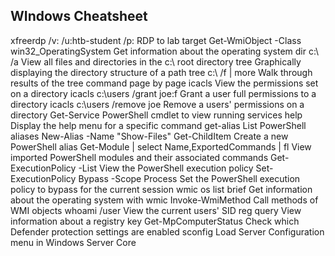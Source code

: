 ## WIndows Cheatsheet

xfreerdp /v:<target IP address> /u:htb-student /p:<password>	RDP to lab target
 Get-WmiObject -Class win32_OperatingSystem	Get information about the operating system
dir c:\ /a	View all files and directories in the c:\ root directory
tree <directory>	Graphically displaying the directory structure of a path
tree c:\ /f | more	Walk through results of the tree command page by page
icacls <directory>	View the permissions set on a directory
icacls c:\users /grant joe:f	Grant a user full permissions to a directory
icacls c:\users /remove joe	Remove a users' permissions on a directory
Get-Service	PowerShell cmdlet to view running services
help <command>	Display the help menu for a specific command
get-alias	List PowerShell aliases
New-Alias -Name "Show-Files" Get-ChildItem	Create a new PowerShell alias
Get-Module | select Name,ExportedCommands | fl	View imported PowerShell modules and their associated commands
Get-ExecutionPolicy -List	View the PowerShell execution policy
Set-ExecutionPolicy Bypass -Scope Process	Set the PowerShell execution policy to bypass for the current session
wmic os list brief	Get information about the operating system with wmic
Invoke-WmiMethod	Call methods of WMI objects
whoami /user	View the current users' SID
reg query <key>	View information about a registry key
Get-MpComputerStatus	Check which Defender protection settings are enabled
sconfig	Load Server Configuration menu in Windows Server Core
